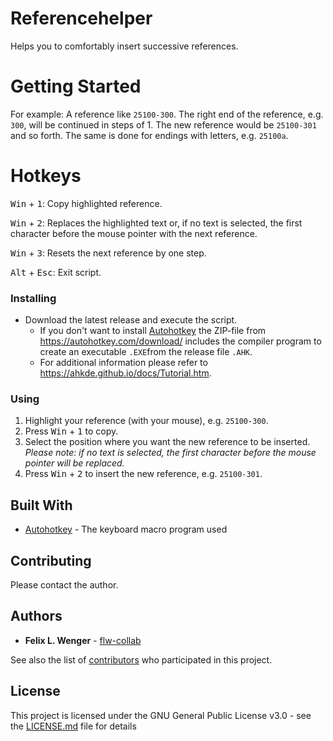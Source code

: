 # Referencehelper

Helps you to comfortably insert successive references.

# Getting Started

For example: A reference like `25100-300`. The right end of the reference, e.g. `300`, will be continued in steps of 1. The new reference would be `25100-301` and so forth. The same is done for endings with letters, e.g. `25100a`.

# Hotkeys

<kbd>Win</kbd> + <kbd>1</kbd>: Copy highlighted reference.

<kbd>Win</kbd> + <kbd>2</kbd>: Replaces the highlighted text or, if no text is selected, the first character before the mouse pointer with the next reference.

<kbd>Win</kbd> + <kbd>3</kbd>: Resets the next reference by one step.

<kbd>Alt</kbd> + <kbd>Esc</kbd>: Exit script.

### Installing 

* Download the latest release and execute the script.
  * If you don't want to install [Autohotkey](https://www.autohotkey.com/) the ZIP-file from https://autohotkey.com/download/ includes the compiler program to create an executable `.EXE`from the release file `.AHK`.
  * For additional information please refer to https://ahkde.github.io/docs/Tutorial.htm. 

### Using

1. Highlight your reference (with your mouse), e.g. `25100-300`.
1. Press <kbd>Win</kbd> + <kbd>1</kbd> to copy.
1. Select the position where you want the new reference to be inserted. _Please note: if no text is selected, the first character before the mouse pointer will be replaced._
1. Press <kbd>Win</kbd> + <kbd>2</kbd> to insert the new reference, e.g. `25100-301`.

## Built With

* [Autohotkey](https://www.autohotkey.com/) - The keyboard macro program used

## Contributing

Please contact the author.

## Authors

* **Felix L. Wenger** - [flw-collab](https://github.com/flw-collab)

See also the list of [contributors](https://github.com/your/project/contributors) who participated in this project.

## License

This project is licensed under the GNU General Public License v3.0 - see the [LICENSE.md](LICENSE.md) file for details
